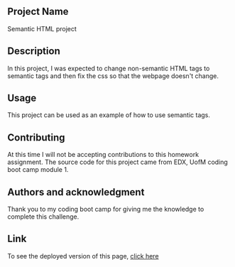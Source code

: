 ## Project Name
Semantic HTML project

## Description
In this project, I was expected to change non-semantic HTML tags to semantic tags and then fix the css so that the webpage doesn't change. 

## Usage
This project can be used as an example of how to use semantic tags.

## Contributing
At this time I will not be accepting contributions to this homework assignment.
The source code for this project came from EDX, UofM coding boot camp module 1.

## Authors and acknowledgment
Thank you to my coding boot camp for giving me the knowledge to complete this challenge. 

## Link
To see the deployed version of this page, [click here](https://annamanrodt.github.io/semantic-html/)

